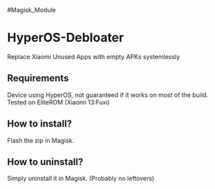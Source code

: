 #Magisk_Module 

# HyperOS-Debloater
Replace Xiaomi Unused Apps with empty APKs systemlessly

## Requirements
Device using HyperOS, not guaranteed if it works on most of the build.\
Tested on EliteROM (Xiaomi 13:Fuxi)

## How to install?
Flash the zip in Magisk.

## How to uninstall?
Simply uninstall it in Magisk. (Probably no leftovers)
